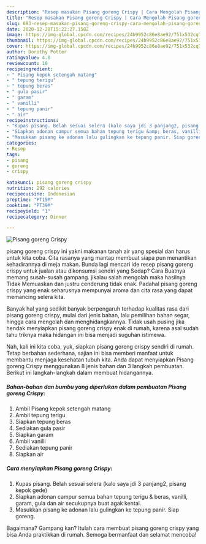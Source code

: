 ```yaml
---
description: "Resep masakan Pisang goreng Crispy | Cara Mengolah Pisang goreng Crispy Yang Lezat"
title: "Resep masakan Pisang goreng Crispy | Cara Mengolah Pisang goreng Crispy Yang Lezat"
slug: 693-resep-masakan-pisang-goreng-crispy-cara-mengolah-pisang-goreng-crispy-yang-lezat
date: 2020-12-28T15:22:27.158Z
image: https://img-global.cpcdn.com/recipes/24b9952c86e8ae92/751x532cq70/pisang-goreng-crispy-foto-resep-utama.jpg
thumbnail: https://img-global.cpcdn.com/recipes/24b9952c86e8ae92/751x532cq70/pisang-goreng-crispy-foto-resep-utama.jpg
cover: https://img-global.cpcdn.com/recipes/24b9952c86e8ae92/751x532cq70/pisang-goreng-crispy-foto-resep-utama.jpg
author: Dorothy Potter
ratingvalue: 4.8
reviewcount: 10
recipeingredient:
- " Pisang kepok setengah matang"
- " tepung terigu"
- " tepung beras"
- " gula pasir"
- " garam"
- " vanilli"
- " tepung panir"
- " air"
recipeinstructions:
- "Kupas pisang. Belah sesuai selera (kalo saya jdi 3 panjang2, pisang kepok gede)"
- "Siapkan adonan campur semua bahan tepung terigu &amp; beras, vanilli, garam, gula dan air secukupnya buat agak kental."
- "Masukkan pisang ke adonan lalu gulingkan ke tepung panir. Siap goreng."
categories:
- Resep
tags:
- pisang
- goreng
- crispy

katakunci: pisang goreng crispy 
nutrition: 292 calories
recipecuisine: Indonesian
preptime: "PT15M"
cooktime: "PT39M"
recipeyield: "1"
recipecategory: Dinner

---
```



![Pisang goreng Crispy](https://img-global.cpcdn.com/recipes/24b9952c86e8ae92/751x532cq70/pisang-goreng-crispy-foto-resep-utama.jpg)


pisang goreng crispy ini yakni makanan tanah air yang spesial dan harus untuk kita coba. Cita rasanya yang mantap membuat siapa pun menantikan kehadirannya di meja makan.
Bunda lagi mencari ide resep pisang goreng crispy untuk jualan atau dikonsumsi sendiri yang Sedap? Cara Buatnya memang susah-susah gampang. jikalau salah mengolah maka hasilnya Tidak Memuaskan dan justru cenderung tidak enak. Padahal pisang goreng crispy yang enak seharusnya mempunyai aroma dan cita rasa yang dapat memancing selera kita.

Banyak hal yang sedikit banyak berpengaruh terhadap kualitas rasa dari pisang goreng crispy, mulai dari jenis bahan, lalu pemilihan bahan segar, hingga cara mengolah dan menghidangkannya. Tidak usah pusing jika hendak menyiapkan pisang goreng crispy enak di rumah, karena asal sudah tahu triknya maka hidangan ini bisa menjadi suguhan istimewa.




Nah, kali ini kita coba, yuk, siapkan pisang goreng crispy sendiri di rumah. Tetap berbahan sederhana, sajian ini bisa memberi manfaat untuk membantu menjaga kesehatan tubuh kita. Anda dapat menyiapkan Pisang goreng Crispy menggunakan 8 jenis bahan dan 3 langkah pembuatan. Berikut ini langkah-langkah dalam membuat hidangannya.

<!--inarticleads1-->

##### Bahan-bahan dan bumbu yang diperlukan dalam pembuatan Pisang goreng Crispy:

1. Ambil  Pisang kepok setengah matang
1. Ambil  tepung terigu
1. Siapkan  tepung beras
1. Sediakan  gula pasir
1. Siapkan  garam
1. Ambil  vanilli
1. Sediakan  tepung panir
1. Siapkan  air




<!--inarticleads2-->

##### Cara menyiapkan Pisang goreng Crispy:

1. Kupas pisang. Belah sesuai selera (kalo saya jdi 3 panjang2, pisang kepok gede)
1. Siapkan adonan campur semua bahan tepung terigu &amp; beras, vanilli, garam, gula dan air secukupnya buat agak kental.
1. Masukkan pisang ke adonan lalu gulingkan ke tepung panir. Siap goreng.




Bagaimana? Gampang kan? Itulah cara membuat pisang goreng crispy yang bisa Anda praktikkan di rumah. Semoga bermanfaat dan selamat mencoba!
